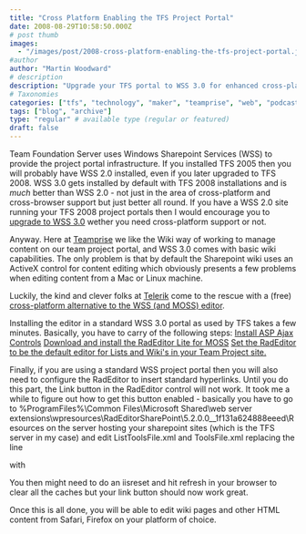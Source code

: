 ```yaml
---
title: "Cross Platform Enabling the TFS Project Portal"
date: 2008-08-29T10:58:50.000Z
# post thumb
images:
  - "/images/post/2008-cross-platform-enabling-the-tfs-project-portal.jpg"
#author
author: "Martin Woodward"
# description
description: "Upgrade your TFS portal to WSS 3.0 for enhanced cross-platform support and discover a free Telerik editor for seamless content management."
# Taxonomies
categories: ["tfs", "technology", "maker", "teamprise", "web", "podcast"]
tags: ["blog", "archive"]
type: "regular" # available type (regular or featured)
draft: false
---
```

Team Foundation Server uses Windows Sharepoint Services (WSS) to provide the project portal infrastructure. If you installed TFS 2005 then you will probably have WSS 2.0 installed, even if you later upgraded to TFS 2008.  WSS 3.0 gets installed by default with TFS 2008 installations and is *much* better than WSS 2.0 - not just in the area of cross-platform and cross-browser support but just better all round.  If you have a WSS 2.0 site running your TFS 2008 project portals then I would encourage you to [upgrade to WSS 3.0](http://blogs.msdn.com/sudhir/archive/2007/05/31/upgrade-2005-with-wss2-0-to-orcas-wss3-0.aspx) wether you need cross-platform support or not.  

Anyway.  Here at [Teamprise](http://www.teamprise.com) we like the Wiki way of working to manage content on our team project portal, and WSS 3.0 comes with basic wiki capabilities.  The only problem is that by default the Sharepoint wiki uses an ActiveX control for content editing which obviously presents a few problems when editing content from a Mac or Linux machine.  

Luckily, the kind and clever folks at [Telerik](http://www.telerik.com/) come to the rescue with a (free) [cross-platform alternative to the WSS (and MOSS) editor](http://www.telerik.com/products/sharepoint/radeditor.aspx).  

[](http://www.woodwardweb.com/WindowsLiveWriter/CrossPlatformEnablingforTFSProjectPortal_9309/xplatwss_2.png)   

Installing the editor in a standard WSS 3.0 portal as used by TFS takes a few minutes.  Basically, you have to carry of the following steps:     [Install ASP Ajax Controls](http://sharepoint.microsoft.com/blogs/mike/Lists/Posts/Post.aspx?ID=3)     [Download and install the RadEditor Lite for MOSS](http://www.telerik.com/help/aspnet-ajax/installing-radeditor-in-moss-2007-farm.html)     [Set the RadEditor to be the default editor for Lists and Wiki's in your Team Project site.](http://www.telerik.com/help/aspnet-ajax/using-radeditor-in-list-items.html)    

Finally, if you are using a standard WSS project portal then you will also need to configure the RadEditor to insert standard hyperlinks.  Until you do this part, the Link button in the RadEditor control will not work.  It took me a while to figure out how to get this button enabled - basically you have to go to %ProgramFiles%\Common Files\Microsoft Shared\web server extensions\wpresources\RadEditorSharePoint\5.2.0.0__1f131a624888eeed\Resources on the server hosting your sharepoint sites (which is the TFS server in my case) and edit ListToolsFile.xml and ToolsFile.xml replacing the line     

<tool name="MossLinkManager" />   

with     

<tool name="LinkManager" />   

You then might need to do an iisreset and hit refresh in your browser to clear all the caches but your link button should now work great.  

Once this is all done, you will be able to edit wiki pages and other HTML content from Safari, Firefox on your platform of choice.